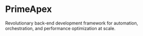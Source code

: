 # PrimeApex
Revolutionary back-end development framework for automation, orchestration, and performance optimization at scale.
